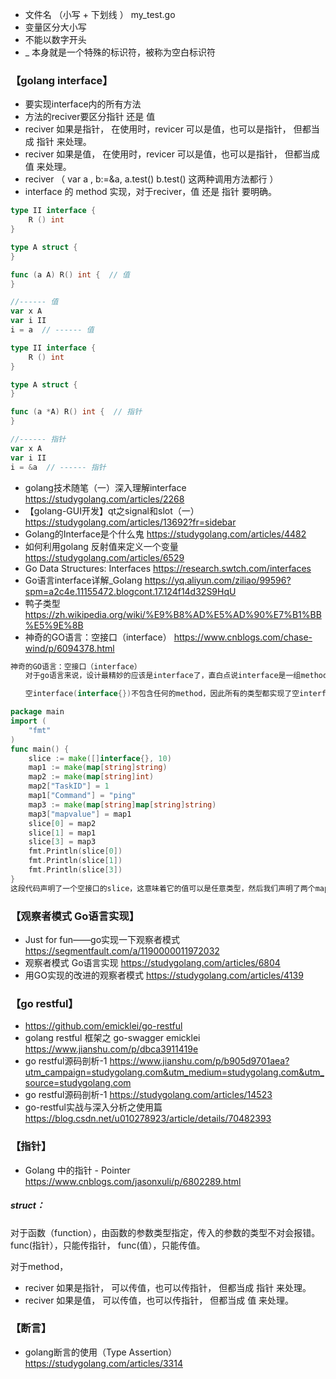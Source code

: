 * 文件名 （小写 + 下划线 ）   my_test.go
* 变量区分大小写
* 不能以数字开头
* _ 本身就是一个特殊的标识符，被称为空白标识符

### 【golang interface】
* 要实现interface内的所有方法
* 方法的reciver要区分指针 还是 值
* reciver 如果是指针， 在使用时，revicer 可以是值，也可以是指针， 但都当成 指针 来处理。 
* reciver 如果是值，   在使用时，revicer 可以是值，也可以是指针， 但都当成 值 来处理。
* reciver （ var a , b:=&a,  a.test() b.test() 这两种调用方法都行 ）
* interface 的 method 实现，对于reciver，值 还是 指针 要明确。
```go
type II interface {
    R () int
}

type A struct {
}

func (a A) R() int {  // 值
}

//------ 值
var x A
var i II
i = a  // ------ 值
```

```go
type II interface {
    R () int
}

type A struct {
}

func (a *A) R() int {  // 指针
}

//------ 指针
var x A
var i II
i = &a  // ------ 指针
```

* golang技术随笔（一）深入理解interface  https://studygolang.com/articles/2268
* 【golang-GUI开发】qt之signal和slot（一）https://studygolang.com/articles/13692?fr=sidebar
* Golang的Interface是个什么鬼 https://studygolang.com/articles/4482
* 如何利用golang 反射值来定义一个变量 https://studygolang.com/articles/6529
* Go Data Structures: Interfaces https://research.swtch.com/interfaces
* Go语言interface详解_Golang https://yq.aliyun.com/ziliao/99596?spm=a2c4e.11155472.blogcont.17.124f14d32S9HqU
* 鸭子类型 https://zh.wikipedia.org/wiki/%E9%B8%AD%E5%AD%90%E7%B1%BB%E5%9E%8B
* 神奇的GO语言：空接口（interface） https://www.cnblogs.com/chase-wind/p/6094378.html
``` go
神奇的GO语言：空接口（interface）
　　对于go语言来说，设计最精妙的应该是interface了，直白点说interface是一组method的组合。至于更加详细的描述，本文不做介绍，今天谈谈空接口。

　　空interface(interface{})不包含任何的method，因此所有的类型都实现了空interface。空interface在我们需要存储任意类型的数值的时候相当有用，有点类似于C语言的void*类型。请看下面的代码：

package main
import (
    "fmt"
)
func main() {
    slice := make([]interface{}, 10)
    map1 := make(map[string]string)
    map2 := make(map[string]int)
    map2["TaskID"] = 1
    map1["Command"] = "ping"
    map3 := make(map[string]map[string]string)
    map3["mapvalue"] = map1
    slice[0] = map2
    slice[1] = map1
    slice[3] = map3
    fmt.Println(slice[0])
    fmt.Println(slice[1])
    fmt.Println(slice[3])
}
这段代码声明了一个空接口的slice，这意味着它的值可以是任意类型，然后我们声明了两个map，一个是map[string]string，一个是map[string]int，然后在声明一个map的map类型，将这三个类型赋值给slice，使得slice可以存贮各种不同类型的数据，想想看，一个可变数组中，存储了一个key为string类型，value为int类型的map，又存储了一个key为string类型，value为string类型的map，还存储了一个map的map，这对c/c++转go的程序员们来说是多么让人吃惊。
```

### 【观察者模式 Go语言实现】
* Just for fun——go实现一下观察者模式 https://segmentfault.com/a/1190000011972032
* 观察者模式 Go语言实现 https://studygolang.com/articles/6804
* 用GO实现的改进的观察者模式 https://studygolang.com/articles/4139
### 【go restful】
* https://github.com/emicklei/go-restful
* golang restful 框架之 go-swagger emicklei https://www.jianshu.com/p/dbca3911419e
* go restful源码剖析-1 https://www.jianshu.com/p/b905d9701aea?utm_campaign=studygolang.com&utm_medium=studygolang.com&utm_source=studygolang.com
* go restful源码剖析-1 https://studygolang.com/articles/14523 
* go-restful实战与深入分析之使用篇 https://blog.csdn.net/u010278923/article/details/70482393

### 【指针】
* Golang 中的指针 - Pointer  https://www.cnblogs.com/jasonxuli/p/6802289.html
##### struct：
 对于函数（function），由函数的参数类型指定，传入的参数的类型不对会报错。
 func(指针），只能传指针， func(值），只能传值。
 
 对于method， 
 * reciver 如果是指针， 可以传值，也可以传指针， 但都当成 指针 来处理。
 * reciver 如果是值，   可以传值，也可以传指针， 但都当成 值   来处理。
 
 ### 【断言】
 * golang断言的使用（Type Assertion） https://studygolang.com/articles/3314
 
 
 
